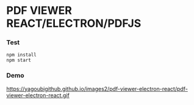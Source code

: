 # PDF VIEWER REACT/ELECTRON/PDFJS


### Test

```
npm install
npm start
```
### Demo 

https://yagoubigithub.github.io/images2/pdf-viewer-electron-react/pdf-viewer-electron-react.gif

